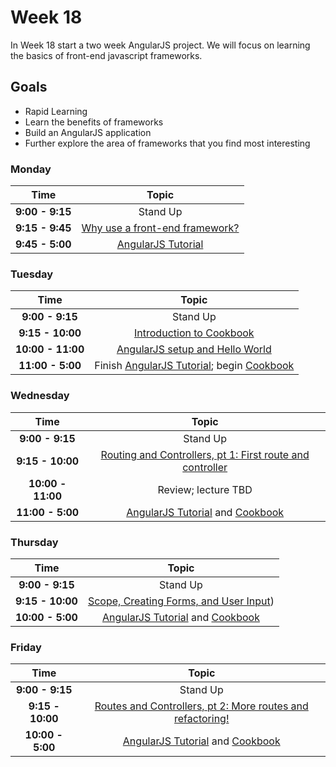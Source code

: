 # Week 18

In Week 18 start a two week AngularJS project. We will focus on learning the 
basics of front-end javascript frameworks.

## Goals
- Rapid Learning
- Learn the benefits of frameworks
- Build an AngularJS application
- Further explore the area of frameworks that you find most interesting

### Monday

| Time             | Topic                                                        |
|:----------------:|:------------------------------------------------------------:|
| **9:00 - 9:15**  | Stand Up                                                     |
| **9:15 - 9:45**  | [Why use a front-end framework?](monday/why-frameworks.md) |
| **9:45 - 5:00**  | [AngularJS Tutorial](https://docs.angularjs.org/tutorial)    |

### Tuesday

| Time              | Topic                                                        |
|:-----------------:|:------------------------------------------------------------:|
| **9:00 - 9:15**   | Stand Up                                                     |
| **9:15 - 10:00**  | [Introduction to Cookbook](cookbook-project.md)              |
| **10:00 - 11:00** | [AngularJS setup and Hello World](tuesday/angular-setup.md) |
| **11:00 - 5:00**  | Finish [AngularJS Tutorial](https://docs.angularjs.org/tutorial); begin [Cookbook](cookbook-project.md) |

### Wednesday

| Time              | Topic                                            |
|:-----------------:|:------------------------------------------------:|
| **9:00 - 9:15**   | Stand Up                                         |
| **9:15 - 10:00**  | [Routing and Controllers, pt 1: First route and controller](wednesday/routing-pt-1.md) |
| **10:00 - 11:00** | Review; lecture TBD                              |
| **11:00 - 5:00**  | [AngularJS Tutorial](https://docs.angularjs.org/tutorial) and [Cookbook](cookbook-project.md) |

### Thursday

| Time             | Topic                                                    |
|:----------------:|:--------------------------------------------------------:|
| **9:00 - 9:15**  | Stand Up                                                 |
| **9:15 - 10:00** | [Scope, Creating Forms, and User Input](thursday/scope-forms-user-input.md)) |
| **10:00 - 5:00** | [AngularJS Tutorial](https://docs.angularjs.org/tutorial) and [Cookbook](cookbook-project.md) |

### Friday

| Time             | Topic                                                    |
|:----------------:|:--------------------------------------------------------:|
| **9:00 - 9:15**  | Stand Up                                                 |
| **9:15 - 10:00** | [Routes and Controllers, pt 2: More routes and refactoring!](friday/routing-pt-2.md) |
| **10:00 - 5:00** | [AngularJS Tutorial](https://docs.angularjs.org/tutorial) and [Cookbook](cookbook-project.md) |
